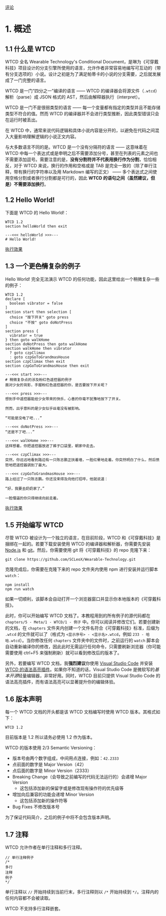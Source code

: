[评论](https://github.com/SCLeoX/Wearable-Technology/issues/71)

# 1. 概述
## 1.1 什么是 WTCD
WTCD 全名 Wearable Technology's Conditional Document，是琳为《可穿戴科技》项目设计的分支引擎所使用的语言，允许作者非常容易地编写可互动的（带有分支选项的）小说。设计之初是为了满足帕蒂卡的小说的分支需要，之后就发展成了一门完整的语言。

WTCD 是一门“四分之一”编译的语言 —— WTCD 的编译器会将源文件（`.wtcd`） 解析（parse）成 JSON 格式的 AST，然后由解释器执行（interpret）。

WTCD 是一门不是很弱类型的语言 —— 每一个变量都有指定的类型并且不能存储类型不符合的值。然而 WTCD 的编译器并不会进行类型推断，因此类型错误只会在运行时被丢出。

在 WTCD 中，通常来说代码逻辑和具体小说内容是分开的，以避免在代码之间混入大量影响理解逻辑的小说正文内容。

与大多数语言不同的是。WTCD 是一个没有分隔符的语言 —— 这意味着在 WTCD 中每一个表达式或是申明之后不需要添加分号，甚至在列表的元素之间也不需要添加逗号。需要注意的是，**没有分割符并不代表用换行作为分割**，恰恰相反，对于 WTCD 来说，换行的作用和空格或是 TAB 是完全一致的（除了单行注释，带有换行的字符串以及用 Markdown 编写的正文） —— 多个表达式之间使用空格分割或者换行分割都是可行的，因此 **WTCD 的语句之间（虽然建议，但是）不需要添加换行**。


## 1.2 Hello World!
下面是 WTCD 的 Hello World!：

```wtcd
WTCD 1.2
section helloWorld then exit

---<<< helloWorld >>>---
# Hello World!
```

[执行效果](./例子/Hello-World.html)

## 1.3 一个更~~色情~~复杂的例子
Hello World! 完全无法演示 WTCD 的任何功能，因此这里给出一个稍微复杂一些的例子：

```wtcd
WTCD 1.2
declare [
  boolean vibrator = false
]
section start then selection [
  choice "按下开关" goto press
  choice "不按" goto doNotPress
]
section press {
  vibrator = true
} then goto walkHome
section doNotPress then goto walkHome
section walkHome then vibrator
  ? goto czpClimax
  : goto czpGoToGrandmasHouse
section czpClimax then exit
section czpGoToGrandmasHouse then exit

---<<< start >>>---
# 稍微复杂点的涉及粉红色遥控器的例子
面对少女的背影，手握粉红色遥控器的你，是否要按下开关呢？

---<<< press >>>---
想到手中遥控器能给少女带来的快乐，心善的你毫不犹豫地按下了开关。

然而，出乎意料的是少女似乎丝毫没有被影响。

“可能是没电了吧...”

---<<< doNotPress >>>---
“还是不了吧...”

---<<< walkHome >>>---
这样想着，你把遥控器放进了裤子口袋里，朝家中走去。

---<<< czpClimax >>>---
突然，你远远地看到路边有一只陈志鹏正扶着墙，一脸红晕地走着。你突然明白了什么，然后愤怒地把遥控器调到了最大。

---<<< czpGoToGrandmasHouse >>>---
路上经过了一只陈志鹏。你还没来得及向他打招呼，他就说道：

“好，我要去奶奶家了。”

一脸懵逼的你只得继续向前走着。
```

[执行效果](./例子/稍微复杂点的涉及粉红色遥控器的例子.html)

## 1.5 开始编写 WTCD
尽管 WTCD 被设计为一个独立的语言，在目前阶段，WTCD 和《可穿戴科技》是捆绑在一起的。若要下载安装使用 WTCD 的编译器和解析器，你需要先安装 [Node.js](https://nodejs.org/) 和 [git](https://git-scm.com/book/en/v2/Getting-Started-Installing-Git)。然后，你需要使用 git 将《可穿戴科技》的 repo 克隆下来：

```
git clone https://github.com/SCLeoX/Wearable-Technology.git
```

克隆完成后，你需要在克隆下来的 repo 文件夹内使用 npm 进行安装并运行脚本 `watch`：

```
npm install
npm run watch
```

如果一切顺利，该脚本会自动打开一个浏览器窗口并显示你本地版本的《可穿戴科技》。

此时，你可以开始编写 WTCD 文档了。本教程用到的所有例子的源代码都在 `chapters/5 - Meta/1 - WTCD/1 - 例子` 中。你可以阅读并修改它们。若要创建新的文档，在 `chapters` 文件夹内创建一个文件名符合《可穿戴科技》标准，后缀为 `.wtcd` 的文件就可以了（格式为 `<显示序号> - <显示名>.wtcd`，例如 `233 - 哈哈.wtcd`）。当你修改任何 `chapters` 文件夹中的文件时，之前运行的 `watch` 脚本会自动重新编译你的修改，因此此时无需运行任何命令，只需要刷新浏览器（你可能需要使用 ctrl+F5 来强制刷新）就可以看到修改后的版本了。

另外，若要编写 WTCD 文档，我**强烈建议**你使用 [Visual Studio Code](https://code.visualstudio.com/) 并安装 [WTCD 的语法高亮插件](https://marketplace.visualstudio.com/items?itemName=WTCD.vscode-wtcd)。如果你不知道的话，Visual Studio Code 是微软写的*基本开源*轻量编辑器，非常好用。同时，WTCD 目前只提供 Visual Studio Code 的语法高亮插件，而有语法高亮可以显著提升你的编辑体验。

## 1.6 版本声明
每一个 WTCD 文档的开头都是该 WTCD 文档编写时使用 WTCD 版本。其格式如下：

```wtcd
WTCD 1.2
```

目前版本是 1.2 所以请务必使用 1.2 作为版本。

WTCD 的版本使用 2/3 Semantic Versioning：

- 版本号由两个数字组成，中间用点连接，例如：`42.2333`
- 点前面的数字是 Major Version（42）
- 点后面的数字是 Minor Version（2333）
- Breaking Change（会导致之前编写的代码无法运行的）会递增 Major Version
  - 这包括添加新的保留字或是修改现有操作符的优先级等
- 增加向后兼容的功能会递增 Minor Version
  - 这包括添加新的操作符等
- Bug Fixes 不修改版本号

为了保证代码简介，之后的例子中将不会包含版本声明。

## 1.7 注释
WTCD 允许作者在单行注释和多行注释。

```wtcd
// 单行注释例子
/*
多行
注释
例子
*/
```

单行注释以 `//` 开始持续到当前行末，多行注释则以 `/*` 开始持续到 `*/`。注释内的任何内容都不会被读取。

WTCD 不支持多行注释嵌套。
